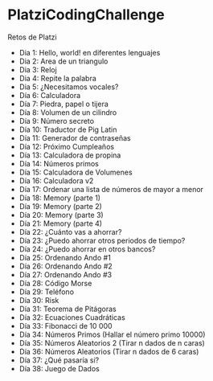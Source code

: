 # PlatziCodingChallenge
Retos de Platzi

* Dia 1: Hello, world! en diferentes lenguajes
* Dia 2: Area de un triangulo
* Dia 3: Reloj
* Dia 4: Repite la palabra
* Dia 5: ¿Necesitamos vocales?
* Día 6: Calculadora
* Día 7: Piedra, papel o tijera
* Día 8: Volumen de un cilindro
* Día 9: Número secreto
* Día 10: Traductor de Pig Latin
* Día 11: Generador de contraseñas
* Día 12: Próximo Cumpleaños
* Día 13: Calculadora de propina
* Día 14: Números primos
* Día 15: Calculadora de Volumenes
* Día 16: Calculadora v2
* Día 17: Ordenar una lista de números de mayor a menor
* Día 18: Memory (parte 1)
* Día 19: Memory (parte 2)
* Día 20: Memory (parte 3)
* Día 21: Memory (parte 4)
* Día 22: ¿Cuánto vas a ahorrar?
* Día 23: ¿Puedo ahorrar otros periodos de tiempo?
* Día 24: ¿Puedo ahorrar en otros bancos?
* Día 25: Ordenando Ando #1
* Día 26: Ordenando Ando #2
* Día 27: Ordenando Ando #3
* Día 28: Código Morse
* Día 29: Teléfono
* Día 30: Risk
* Día 31: Teorema de Pitágoras
* Día 32: Ecuaciones Cuadráticas
* Día 33: Fibonacci de 10 000
* Día 34: Números Primos (Hallar el número primo 10000)
* Día 35: Números Aleatorios 2 (Tirar n dados de n caras)
* Día 36: Números Aleatorios (Tirar n dados de 6 caras)
* Día 37: ¿Qué pasaría si?
* Día 38: Juego de Dados